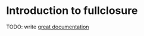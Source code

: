 # Introduction to fullclosure

TODO: write [great documentation](http://jacobian.org/writing/what-to-write/)
